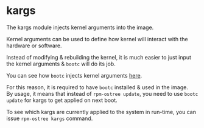 # kargs

The kargs module injects kernel arguments into the image.

Kernel arguments can be used to define how kernel will interact with the hardware or software.

Instead of modifying & rebuilding the kernel, it is much easier to just input the kernel arguments & `bootc` will do its job.

You can see how `bootc` injects kernel arguments [here](https://containers.github.io/bootc/building/kernel-arguments.html).

For this reason, it is required to have `bootc` installed & used in the image.  
By usage, it means that instead of `rpm-ostree update`, you need to use `bootc update` for kargs to get applied on next boot.  

To see which kargs are currently applied to the system in run-time, you can issue `rpm-ostree kargs` command.
